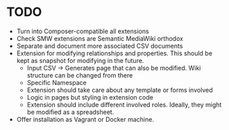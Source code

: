 # TODO

* Turn into Composer-compatible all extensions
* Check SMW extensions are Semantic MediaWiki orthodox
* Separate and document more associated CSV documents
* Extension for modifying relationships and properties. This should be kept as snapshot for modifying in the future.
  * Input CSV -> Generates page that can also be modified. Wiki structure can be changed from there
  * Specific Namespace
  * Extension should take care about any template or forms involved
  * Logic in pages but styling in extension code
  * Extension should include different involved roles. Ideally, they might be modified as a spreadsheet.
* Offer installation as Vagrant or Docker machine.
